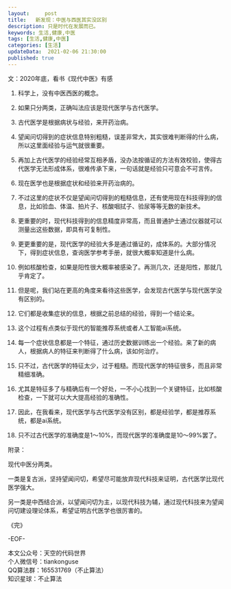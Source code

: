 ```yaml
---   
layout:     post  
title:   新发现：中医与西医其实没区别
description: 只是时代在发展而已。       
keywords: 生活,健康,中医  
tags: [生活,健康,中医]    
categories: [生活]  
updateData:  2021-02-06 21:30:00  
published: true  
---  
```



文：2020年底，看书《现代中医》有感  


1. 科学上，没有中医西医的概念。  


2. 如果只分两类，正确叫法应该是现代医学与古代医学。  


3. 古代医学是根据病状与经验，来开药治病。  


4. 望闻问切得到的症状信息特别粗糙，误差非常大，其实很难判断得的什么病，所以这里面经验与运气就很重要。  


5. 再加上古代医学的经验经常互相矛盾，没办法按循证的方法有效校验，使得古代医学无法形成体系，很难传承下来，一句话就是经验只可意会不可言传。  


6. 现在医学也是根据症状和经验来开药治病的。  


7. 不过这里的症状不仅是望闻问切得到的粗糙信息，还有使用现在科技得到的信息，比如验血、体温、拍片子、核酸咽拭子、验尿等等无数的新技术。  


8. 更重要的时，现代科技得到的信息精度非常高，而且普通护士通过仪器就可以测量出这些数据，即具有可复制性。  


9. 更更重要的是，现代医学的经验大多是通过循证的，成体系的。大部分情况下，得到症状信息，查询医学参考手册，就很大概率知道是什么病。  


10. 例如核酸检查，如果是阳性很大概率被感染了。再测几次，还是阳性，那就几乎肯定了。  


11. 但是呢，我们站在更高的角度来看待这些医学，会发现古代医学与现代医学没有区别的。  


12. 它们都是收集症状的信息，根据之前总结的经验，得到一个结论来。  


13. 这个过程有点类似于现代的智能推荐系统或者人工智能ai系统。  


14. 每一个症状信息都是一个特征，通过历史数据训练出一个经验。来了新的病人，根据病人的特征来判断得了什么病，该如何治疗。  


15. 只不过，古代医学的特征太少，过于粗糙。而现代医学的特征很多，而且非常精细准确。  


16. 尤其是特征多了与精确后有一个好处，一不小心找到一个关键特征，比如核酸检查，一下就可以大大提高经验的准确性。  


17. 因此，在我看来，现代医学与古代医学没有区别，都是经验学，都是推荐系统，都是ai系统。  


18. 只不过古代医学的准确度是1～10%，而现代医学的准确度是10～99%罢了。  


附录：  


现代中医分两类。  


一类是复古派，坚持望闻问切，希望尽可能放弃现代科技来证明，古代医学比现代医学强大。  


另一类是中西结合派，以望闻问切为主，以现代科技为辅，通过现代科技来为望闻问切建设理论体系，希望证明古代医学也很厉害的。  




《完》  


-EOF-  



本文公众号：天空的代码世界  
个人微信号：tiankonguse  
QQ算法群：165531769（不止算法）  
知识星球：不止算法  

